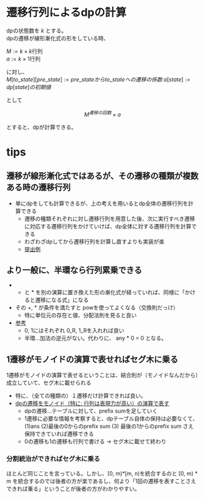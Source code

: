 # 遷移行列によるdpの計算
dpの状態数を $k$ とする。  
dpの遷移が線形漸化式の形をしている時、  

$M := k \times k$行列  
$a := k \times 1$行列

に対し、  
$M[to\_state][pre\_state] := pre\_stateからto\_stateへの遷移の係数$
$a[state] := dp[state]の初期値$

として

$$ M^{遷移の回数} \times a$$

とすると、dpが計算できる。

# tips
## 遷移が線形漸化式ではあるが、その遷移の種類が複数ある時の遷移行列
- 単にdpをしても計算できるが、上の考えを用いるとdp全体の遷移行列を計算できる
    - 遷移の種類それぞれに対し遷移行列を用意した後、次に実行すべき遷移に対応する遷移行列をかけていけば、dp全体に対する遷移行列を計算できる
    - わざわざdpしてから遷移行列を計算し直すよりも実装が楽
    - [提出例](https://atcoder.jp/contests/abc200/submissions/60925356)


## より一般に、半環なら行列累乗できる
- + と * を別の演算に置き換えた形の漸化式が経っていれば、同様に「かけると遷移になる式」になる
- その +, * が条件を満たすと powを使ってよくなる（交換則だっけ）
    - 特に単位元の存在と値、分配法則を見ると良い
- [参考](https://atcoder.jp/contests/abc236/editorial/3286)
    - 0, 1にはそれぞれ 0_R, 1_Rを入れれば良い
    - 半環...加法の逆元がない。代わりに、 any * 0 = 0 となる。

## 1遷移がモノイドの演算で表せればセグ木に乗る
1遷移がモノイドの演算で表せるということは、結合則が（モノイドなんだから）成立していて、セグ木に載せられる
- 特に、（全ての種類の）１遷移だけ計算できれば良い。
- [dpの遷移をモノイド（特に: 行列は表現力が高い）の演算で表す](https://yukicoder.me/problems/no/2762)
    - dpの遷移...テーブルに対して、prefix sumを足していく
    - 1遷移に必要な情報を考察すると、dpテーブル自体の保持は必要なくて、(1)ans (2)最後の0からのprefix sum (3) 最後の1からのprefix sum さえ保持できていれば遷移できる
    - 0の遷移も1の遷移も行列で書ける -> セグ木に載せて終わり

### 分割統治ができればセグ木に乗る
ほとんど同じことを言っている。しかし、[0, m)*[m, n)を統合するのと [0, m) * m を統合するのでは後者の方が楽であるし、何より「1回の遷移を表すことさえできれば乗る」ということが後者の方がわかりやすい。
